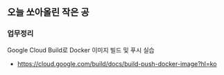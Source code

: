 ## 오늘 쏘아올린 작은 공

### 업무정리

Google Cloud Build로 Docker 이미지 빌드 및 푸시 실습
- https://cloud.google.com/build/docs/build-push-docker-image?hl=ko